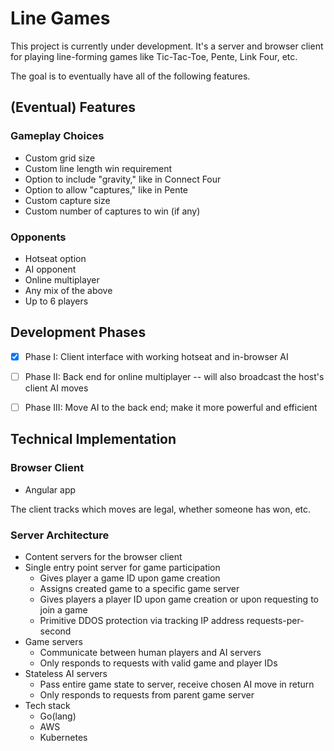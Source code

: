 # Line Games

This project is currently under development. It's a server and browser client for playing line-forming games like Tic-Tac-Toe, Pente, Link Four, etc.

The goal is to eventually have all of the following features.

## (Eventual) Features

### Gameplay Choices

 - Custom grid size
 - Custom line length win requirement
 - Option to include "gravity," like in Connect Four
 - Option to allow "captures," like in Pente
 - Custom capture size
 - Custom number of captures to win (if any)

### Opponents

 - Hotseat option
 - AI opponent
 - Online multiplayer
 - Any mix of the above
 - Up to 6 players

## Development Phases

 - [x] Phase I: Client interface with working hotseat and in-browser AI
 - [ ] Phase II: Back end for online multiplayer -- will also broadcast the host's client AI moves
 - [ ] Phase III: Move AI to the back end; make it more powerful and efficient


## Technical Implementation

### Browser Client

 - Angular app

The client tracks which moves are legal, whether someone has won, etc.

### Server Architecture

 - Content servers for the browser client
 - Single entry point server for game participation
    - Gives player a game ID upon game creation
    - Assigns created game to a specific game server
    - Gives players a player ID upon game creation or upon requesting to join a game
    - Primitive DDOS protection via tracking IP address requests-per-second
 - Game servers
    - Communicate between human players and AI servers
    - Only responds to requests with valid game and player IDs
 - Stateless AI servers
    - Pass entire game state to server, receive chosen AI move in return
    - Only responds to requests from parent game server
 - Tech stack
    - Go(lang)
    - AWS
    - Kubernetes
